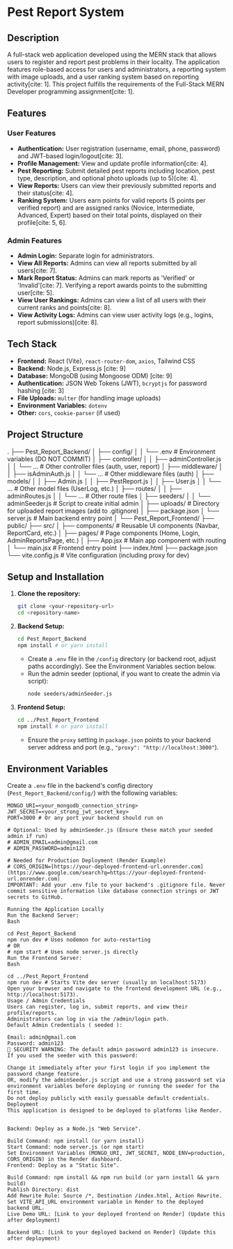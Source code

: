 # Pest Report System

## Description

A full-stack web application developed using the MERN stack that allows users to register and report pest problems in their locality. The application features role-based access for users and administrators, a reporting system with image uploads, and a user ranking system based on reporting activity[cite: 1]. This project fulfills the requirements of the Full-Stack MERN Developer programming assignment[cite: 1].

## Features

### User Features

* **Authentication:** User registration (username, email, phone, password) and JWT-based login/logout[cite: 3].
* **Profile Management:** View and update profile information[cite: 4].
* **Pest Reporting:** Submit detailed pest reports including location, pest type, description, and optional photo uploads (up to 5)[cite: 4].
* **View Reports:** Users can view their previously submitted reports and their status[cite: 4].
* **Ranking System:** Users earn points for valid reports (5 points per verified report) and are assigned ranks (Novice, Intermediate, Advanced, Expert) based on their total points, displayed on their profile[cite: 5, 6].

### Admin Features

* **Admin Login:** Separate login for administrators.
* **View All Reports:** Admins can view all reports submitted by all users[cite: 7].
* **Mark Report Status:** Admins can mark reports as 'Verified' or 'Invalid'[cite: 7]. Verifying a report awards points to the submitting user[cite: 5].
* **View User Rankings:** Admins can view a list of all users with their current ranks and points[cite: 8].
* **View Activity Logs:** Admins can view user activity logs (e.g., logins, report submissions)[cite: 8].

## Tech Stack

* **Frontend:** React (Vite), `react-router-dom`, `axios`, Tailwind CSS
* **Backend:** Node.js, Express.js [cite: 9]
* **Database:** MongoDB (using Mongoose ODM) [cite: 9]
* **Authentication:** JSON Web Tokens (JWT), `bcryptjs` for password hashing [cite: 3]
* **File Uploads:** `multer` (for handling image uploads)
* **Environment Variables:** `dotenv`
* **Other:** `cors`, `cookie-parser` (if used)

## Project Structure

.
├── Pest_Report_Backend/
│   ├── config/
│   │   └── .env             # Environment variables (DO NOT COMMIT)
│   ├── controller/
│   │   ├── adminController.js
│   │   └── ...              # Other controller files (auth, user, report)
│   ├── middleware/
│   │   ├── isAdminAuth.js
│   │   └── ...              # Other middleware files (auth)
│   ├── models/
│   │   ├── Admin.js
│   │   ├── PestReport.js
│   │   ├── User.js
│   │   └── ...              # Other model files (UserLog, etc.)
│   ├── routes/
│   │   ├── adminRoutes.js
│   │   └── ...              # Other route files
│   ├── seeders/
│   │   └── adminSeeder.js   # Script to create initial admin
│   ├── uploads/             # Directory for uploaded report images (add to .gitignore)
│   ├── package.json
│   └── server.js            # Main backend entry point
│
└── Pest_Report_Frontend/
├── public/
├── src/
│   ├── components/      # Reusable UI components (Navbar, ReportCard, etc.)
│   ├── pages/           # Page components (Home, Login, AdminReportsPage, etc.)
│   ├── App.jsx          # Main app component with routing
│   └── main.jsx         # Frontend entry point
├── index.html
├── package.json
└── vite.config.js       # Vite configuration (including proxy for dev)


## Setup and Installation

1.  **Clone the repository:**
    ```bash
    git clone <your-repository-url>
    cd <repository-name>
    ```
2.  **Backend Setup:**
    ```bash
    cd Pest_Report_Backend
    npm install # or yarn install
    ```
    * Create a `.env` file in the `/config` directory (or backend root, adjust paths accordingly). See the Environment Variables section below.
    * Run the admin seeder (optional, if you want to create the admin via script):
        ```bash
        node seeders/adminSeeder.js
        ```
3.  **Frontend Setup:**
    ```bash
    cd ../Pest_Report_Frontend
    npm install # or yarn install
    ```
    * Ensure the `proxy` setting in `package.json` points to your backend server address and port (e.g., `"proxy": "http://localhost:3000"`).

## Environment Variables

Create a `.env` file in the backend's config directory (`Pest_Report_Backend/config/`) with the following variables:

```dotenv
MONGO_URI=<your_mongodb_connection_string>
JWT_SECRET=<your_strong_jwt_secret_key>
PORT=3000 # Or any port your backend should run on

# Optional: Used by adminSeeder.js (Ensure these match your seeded admin if run)
# ADMIN_EMAIL=admin@gmail.com
# ADMIN_PASSWORD=admin123

# Needed for Production Deployment (Render Example)
# CORS_ORIGIN=[https://your-deployed-frontend-url.onrender.com](https://www.google.com/search?q=https://your-deployed-frontend-url.onrender.com)
IMPORTANT: Add your .env file to your backend's .gitignore file. Never commit sensitive information like database connection strings or JWT secrets to GitHub.

Running the Application Locally
Run the Backend Server:
Bash

cd Pest_Report_Backend
npm run dev # Uses nodemon for auto-restarting
# OR
# npm start # Uses node server.js directly
Run the Frontend Server:
Bash

cd ../Pest_Report_Frontend
npm run dev # Starts Vite dev server (usually on localhost:5173)
Open your browser and navigate to the frontend development URL (e.g., http://localhost:5173).
Usage / Admin Credentials
Users can register, log in, submit reports, and view their profile/reports.
Administrators can log in via the /admin/login path.
Default Admin Credentials ( seeded ):

Email: admin@gmail.com
Password: admin123
🚨 SECURITY WARNING: The default admin password admin123 is insecure. If you used the seeder with this password:

Change it immediately after your first login if you implement the password change feature.
OR, modify the adminSeeder.js script and use a strong password set via environment variables before deploying or running the seeder for the first time.
Do not deploy publicly with easily guessable default credentials.
Deployment
This application is designed to be deployed to platforms like Render.   

Backend: Deploy as a Node.js "Web Service".

Build Command: npm install (or yarn install)
Start Command: node server.js (or npm start)
Set Environment Variables (MONGO_URI, JWT_SECRET, NODE_ENV=production, CORS_ORIGIN) in the Render dashboard.
Frontend: Deploy as a "Static Site".

Build Command: npm install && npm run build (or yarn install && yarn build)
Publish Directory: dist
Add Rewrite Rule: Source /*, Destination /index.html, Action Rewrite.
Set VITE_API_URL environment variable in Render to the deployed backend URL.
Live Demo URL: [Link to your deployed frontend on Render] (Update this after deployment)

Backend URL: [Link to your deployed backend on Render] (Update this after deployment)

